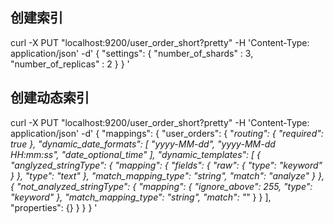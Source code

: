 ## 创建索引
curl -X PUT "localhost:9200/user_order_short?pretty" -H 'Content-Type: application/json' -d'
{
    "settings": {
        "number_of_shards" :   3,
        "number_of_replicas" : 2
    }
}
'

## 创建动态索引
curl -X PUT "localhost:9200/user_order_short?pretty" -H 'Content-Type: application/json' -d'
{
  "mappings": {
    "user_orders": {
      "_routing": {
        "required": true
      },
      "dynamic_date_formats": [
        "yyyy-MM-dd",
        "yyyy-MM-dd HH:mm:ss",
        "date_optional_time"
      ],
      "dynamic_templates": [
        {
          "anglyzed_stringType": {
            "mapping": {
              "fields": {
                "raw": {
                  "type": "keyword"
                }
              },
              "type": "text"
            },
            "match_mapping_type": "string",
            "match": "analyze_*"
          }
        },
        {
          "not_analyzed_stringType": {
            "mapping": {
              "ignore_above": 255,
              "type": "keyword"
            },
            "match_mapping_type": "string",
            "match": "*"
          }
        }
      ],
      "properties": {}
    }
  }
}
'


